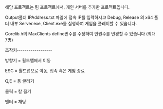 해당 프로젝트는 팀 프로젝트에서, 개인 서버를 추가한 프로젝트입니다.

Output폴더 IPAddress.txt 파일에 접속 IP를 입력하시고 Debug, Release 의 x64 폴더 내부 Server.exe, Client.exe를 실행하여 게임을 플레이할 수 있습니다.

Corelib.h의 MaxClients define변수를 수정하여 인원수를 변경할 수 있습니다 (최대 7명)

조작키------------------

방향기 = 월드맵에서 이동

ESC = 월드맵으로 이동, 접속 혹은 게임 종료

Q,E = 통 굴리기

클릭 = 칼 꼽기

엔터 = 채팅

